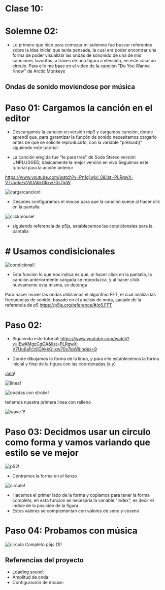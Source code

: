 # Clase 10:

# Solemne 02: 
- Lo primero que hice para comezar mi solemne fue buscar referentes sobre la idea inicial que tenía pensada, la cual era poder encontrar una forma de poder visualizar las ondas de sononido de una de mis canciones favoritas, a tráves de una figura a elección, en este caso un circulo. Para ello me base en el video de la canción "Do You Wanna Know" de Arctic Monkeys

  
## Ondas de sonido moviendose por música

# Paso 01: Cargamos la canción en el editor
- Descargamos la canción en versión mp3 y cargamos canción, donde aprendi que, para garantizar la funcón de sonido necesitamos cargarlo antes de que se solicite reproducirlo, con la variable "preload()"
siguiendo este tutorial:

- La canción elegida fue "te para tres" de Soda Stereo versión UNPLUGGED, básicamente la mejor versión en vivo
Seguimos este tutorial para la acción anterior

<https://www.youtube.com/watch?v=Pn1g1wjxl_0&list=PLRqwX-V7Uu6aFcVjlDAkkGIixw70s7jpW>

![cargarcancion](https://github.com/isabellagutierrezm/dis9034-2024-1/assets/163045412/575f4cef-e3b3-4e12-bb78-17ae5e955510)!


- Despúes configuramos el mouse para que la canción suene al hacer clik en la pantalla

![clickmouse](https://github.com/isabellagutierrezm/dis9034-2024-1/assets/163045412/7866bdfc-fff1-49f9-b8c2-fd9f2473b3d8)!

- siguiendo referencia de p5js, establecemos las condicionales para la pantalla

# # Usamos condisicionales

![condicional](https://github.com/isabellagutierrezm/dis9034-2024-1/assets/163045412/621eb499-9aad-4519-8809-cfe62375a22d)!

- Esta funcion lo que nos indica es que, al hacer click en la pantalla, la canción anteriormente cargada se reproduzca, y al hacer click nuevamente esta misma, se detenga

Para hacer mover las ondas utilizamos el algoritmo FFT, el cual analiza las frecuencias de sonido, basado en el analisis de onda, sacado de la referencia de p5
<https://p5js.org/reference/#/p5.FFT>

# Paso 02:
- Siguiendo este tutorial:
<https://www.youtube.com/watch?v=jEwAMgcCgOA&list=PLRqwX-V7Uu6aFcVjlDAkkGIixw70s7jpW&index=9>

- Donde dibujamos la forma de la línea, y para ello establecemos la forma inicial y final de la figura  con las coordenadas (x,y)

[¡ñññ](https://github.com/isabellagutierrezm/dis9034-2024-1/assets/163045412/d0697d8c-6c4a-4ca2-94a8-e5c4c27bb314)!

![linea](https://github.com/isabellagutierrezm/dis9034-2024-1/assets/163045412/4fd8b608-66c7-4b67-8169-763c99d39b85)!

![onadas con stroke](https://github.com/isabellagutierrezm/dis9034-2024-1/assets/163045412/7df141c6-bd12-4b23-9674-a1c81fb81812)!


tenemos nuestra primera linea con relleno


![wave 1](https://github.com/isabellagutierrezm/dis9034-2024-1/assets/163045412/0474a966-32e1-4c4f-afa6-d0cebc1279da)!

# Paso 03: Decidmos usar un circulo como forma y vamos variando que estilo se ve mejor

![p52](https://github.com/isabellagutierrezm/dis9034-2024-1/assets/163045412/5c3ba37a-55cf-48dc-bf31-65f2a13af2c9)!
- Centramos la forma en el lienzo

![circulo](https://github.com/isabellagutierrezm/dis9034-2024-1/assets/163045412/53c2572c-f7ac-4d4e-9581-ca9439705ea5)!

- Hacemos el primer lado de la forma y copiamos para tener la forma completa, en esta funcion es necesaria la variable "index", es decir el indice de la posición de la figura
- Estos valores se complementan con valores de seno y coseno

# Paso 04: Probamos con música

![circulo Completo p5js (1)](https://github.com/isabellagutierrezm/dis9034-2024-1/assets/163045412/b42c0de1-57ba-425e-9b80-018d1f72298e)!

## Referencias del proyecto
- Loading sound: [
](https://www.youtube.com/watch?v=Pn1g1wjxl_0&t=300s)
- Amplitud de onda: [
](https://www.youtube.com/watch?v=jEwAMgcCgOA&t=482s)
- Configuración de mouse: [
](https://www.youtube.com/watch?v=YcezEwOXun4)

